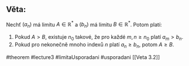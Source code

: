 ## Věta: 
 
Nechť $(a_n)$ má limitu $A \in \mathbb{R}^*$ a $(b_n)$ má limitu $B \in \mathbb{R}^*$. Potom platí:

1. Pokud $A > B$, existuje $n_0$ takové, že pro každé $m, n \geq n_0$ platí $a_m > b_n$.
2. Pokud pro nekonečně mnoho indexů $n$ platí $a_n \geq b_n$, potom $A \geq B$.



#theorem #lecture3 #limitaUsporadani #usporadani 
[[Veta 3.2]]